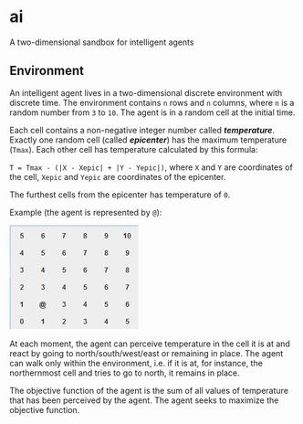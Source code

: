 # ai
A two-dimensional sandbox for intelligent agents

## Environment

An intelligent agent lives in a two-dimensional discrete environment with discrete time.
The environment contains `n` rows and `n` columns, where `n` is a random number from `3` to `10`.
The agent is in a random cell at the initial time.

Each cell contains a non-negative integer number called <b><i>temperature</i></b>.
Exactly one random cell (called <b><i>epicenter</i></b>) has the maximum temperature (`Tmax`).
Each other cell has temperature calculated by this formula:

`T = Tmax - (|X - Xepic| + |Y - Yepic|)`, 
where `X` and `Y` are coordinates of the cell, 
`Xepic` and `Yepic` are coordinates of the epicenter.

The furthest cells from the epicenter has temperature of `0`.

Example (the agent is represented by `@`):

![environment](https://raw.githubusercontent.com/skozlov/ai/master/demo/environment.png)

At each moment, the agent can perceive temperature in the cell it is at and react by going to north/south/west/east or remaining in place. The agent can walk only within the environment, i.e. if it is at, for instance, the northernmost cell and tries to go to north, it remains in place.

The objective function of the agent is the sum of all values of temperature that has been perceived by the agent. The agent seeks to maximize the objective function.
